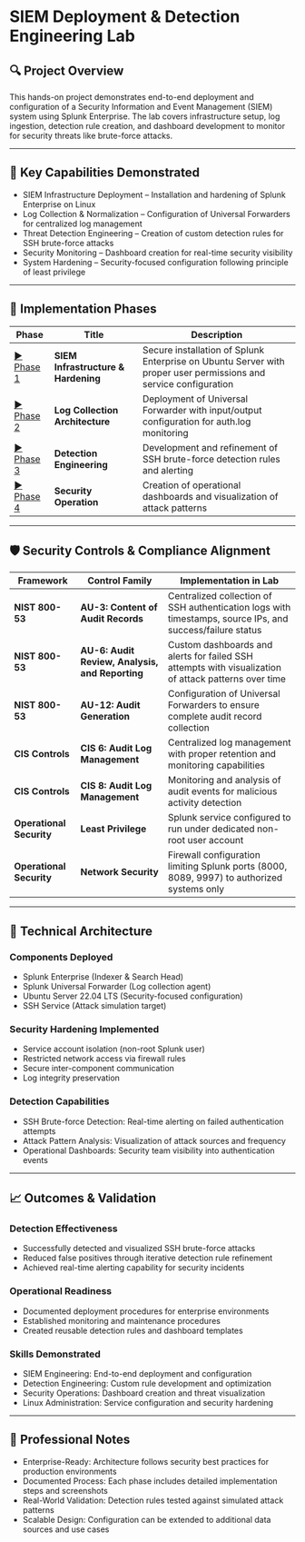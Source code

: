 # SIEM Deployment & Detection Engineering Lab

## 🔍 Project Overview
This hands-on project demonstrates end-to-end deployment and configuration of a Security Information and Event Management (SIEM) system using Splunk Enterprise. The lab covers infrastructure setup, log ingestion, detection rule creation, and dashboard development to monitor for security threats like brute-force attacks.

---

## 🎯 Key Capabilities Demonstrated
- SIEM Infrastructure Deployment – Installation and hardening of Splunk Enterprise on Linux
- Log Collection & Normalization – Configuration of Universal Forwarders for centralized log management
- Threat Detection Engineering – Creation of custom detection rules for SSH brute-force attacks
- Security Monitoring – Dashboard creation for real-time security visibility
- System Hardening – Security-focused configuration following principle of least privilege

---

## 📁 Implementation Phases
| Phase | Title | Description |
|------|-------|-------------|
| [▶ Phase 1](https://github.com/ChadVanHalen/Tech-Portfolio/blob/main/projects/SIEM%20Setup%20Lab/phases/1%20SIEM%20Infrastructure/README.md) | **SIEM Infrastructure & Hardening** | Secure installation of Splunk Enterprise on Ubuntu Server with proper user permissions and service configuration |
| [▶ Phase 2](https://github.com/ChadVanHalen/Tech-Portfolio/blob/main/projects/SIEM%20Setup%20Lab/phases/2%20Log%20Collection%20Architecture/README.md) | **Log Collection Architecture** | Deployment of Universal Forwarder with input/output configuration for auth.log monitoring |
| [▶ Phase 3](https://github.com/ChadVanHalen/Tech-Portfolio/blob/main/projects/SIEM%20Setup%20Lab/phases/3%20Detection%20Engineering/README.md) | **Detection Engineering** | Development and refinement of SSH brute-force detection rules and alerting |
| [▶ Phase 4](https://github.com/ChadVanHalen/Tech-Portfolio/blob/main/projects/SIEM%20Setup%20Lab/phases/4%20Security%20Operations/README.md) | **Security Operation** | Creation of operational dashboards and visualization of attack patterns |

---

## 🛡️ Security Controls & Compliance Alignment
| Framework | Control Family | Implementation in Lab |
|------|-------|-------------|
| **NIST 800-53** | **AU-3: Content of Audit Records** | Centralized collection of SSH authentication logs with timestamps, source IPs, and success/failure status |
| **NIST 800-53** | **AU-6: Audit Review, Analysis, and Reporting** | Custom dashboards and alerts for failed SSH attempts with visualization of attack patterns over time |
| **NIST 800-53** | **AU-12: Audit Generation** | Configuration of Universal Forwarders to ensure complete audit record collection |
| **CIS Controls** | **CIS 6: Audit Log Management** | Centralized log management with proper retention and monitoring capabilities |
| **CIS Controls** | **CIS 8: Audit Log Management** | Monitoring and analysis of audit events for malicious activity detection |
| **Operational Security** | **Least Privilege** | Splunk service configured to run under dedicated non-root user account |
| **Operational Security** | **Network Security** | Firewall configuration limiting Splunk ports (8000, 8089, 9997) to authorized systems only |

---

## 🔧 Technical Architecture
### Components Deployed
- Splunk Enterprise (Indexer & Search Head)
- Splunk Universal Forwarder (Log collection agent)
- Ubuntu Server 22.04 LTS (Security-focused configuration)
- SSH Service (Attack simulation target)

### Security Hardening Implemented
- Service account isolation (non-root Splunk user)
- Restricted network access via firewall rules
- Secure inter-component communication
- Log integrity preservation

### Detection Capabilities
- SSH Brute-force Detection: Real-time alerting on failed authentication attempts
- Attack Pattern Analysis: Visualization of attack sources and frequency
- Operational Dashboards: Security team visibility into authentication events

---

## 📈 Outcomes & Validation
### Detection Effectiveness
- Successfully detected and visualized SSH brute-force attacks
- Reduced false positives through iterative detection rule refinement
- Achieved real-time alerting capability for security incidents

### Operational Readiness
- Documented deployment procedures for enterprise environments
- Established monitoring and maintenance procedures
- Created reusable detection rules and dashboard templates

### Skills Demonstrated
- SIEM Engineering: End-to-end deployment and configuration
- Detection Engineering: Custom rule development and optimization
- Security Operations: Dashboard creation and threat visualization
- Linux Administration: Service configuration and security hardening

---

## 📌 Professional Notes
- Enterprise-Ready: Architecture follows security best practices for production environments
- Documented Process: Each phase includes detailed implementation steps and screenshots
- Real-World Validation: Detection rules tested against simulated attack patterns
- Scalable Design: Configuration can be extended to additional data sources and use cases
